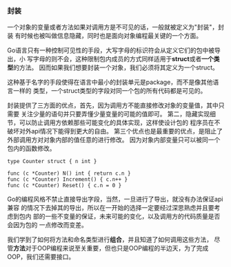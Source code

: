 
### 封装

一个对象的变量或者方法如果对调用方是不可见的话，一般就被定义为"封装"，封装
有时候也被叫做信息隐藏，同时也是面向对象编程最关键的一个方面。

Go语言只有一种控制可见性的手段，大写字母的标识符会从定义它们的包中被导出，小
写字母的则不会，这种限制包内成员的方式同样适用于**struct**或者**一个类型**的方法。
因而如果我们想要封装一个对象，我们必须将其定义为一个struct。

这种基于名字的手段使得在语言中最小的封装单元是package，而不是像其他语言一样的
类型，一个struct类型的字段对同一个包的所有代码都是可见的。

封装提供了三方面的优点，首先，因为调用方不能直接修改对象的变量值，其中只需要
关注少量的语句并只要弄懂少量变量的可能的值即可。
第二，隐藏实现细节，可以防止调用方依赖那些可能变化的具体实现，这样使设计包的
程序员在不破坏对外api情况下能得到更大的自由。
第三个优点也是最重要的优点，是阻止了外部调用方对对象内部的值任意的进行修改。
因为对象内部变量只可以被同一个包内的函数修改。

```
type Counter struct { n int }

func (c *Counter) N() int { return c.n }
func (c *Counter) Increment() { c.n++ }
func (c *Counter) Reset() { c.n = 0 }
```

Go的编程风格不禁止直接导出字段，当然，一旦进行了导出，就没有办法保证api兼容
的情况下去掉其的导出，所以在一开始的选择一定要经过深思熟虑并且要考虑到包内
部的一些不变量的保证，未来可能的变化，以及调用方的代码质量是否会因为包的
一点修改而变差。

我们学到了如何将方法和命名类型进行**组合**，并且知道了如何调用这些方法，
尽管**方法**对于OOP编程来说至关重要，但也只是OOP编程的半边天，为了完成
OOP，我们还需要接口。



